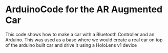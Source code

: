 # ArduinoCode for the AR Augmented Car

This code shows how to make a car with a Bluetooth Controller and an Arduino. This was used as a base where we would create a real car on top of the arduino built car and drive it using a HoloLens v1 device
